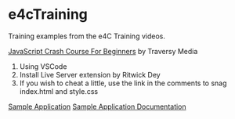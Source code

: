 # e4cTraining
Training examples from the e4C Training videos.

[JavaScript Crash Course For Beginners](https://www.youtube.com/watch?v=hdI2bqOjy3c) by
Traversy Media


1. Using VSCode
2. Install Live Server extension by Ritwick Dey
3. If you wish to cheat a little, use the link in the comments to snag index.html and style.css

[Sample Application](./index1.html)
[Sample Application Documentation](./docs)


